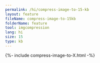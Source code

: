 ```yaml
---
permalink: /hi/compress-image-to-15-kb
layout: feature
fileName: compress-image-to-15kb
folderName: feature
tool: imgcompression
lang: hi
size: 15
type: kb
---
```


{%- include compress-image-to-X.html -%}
